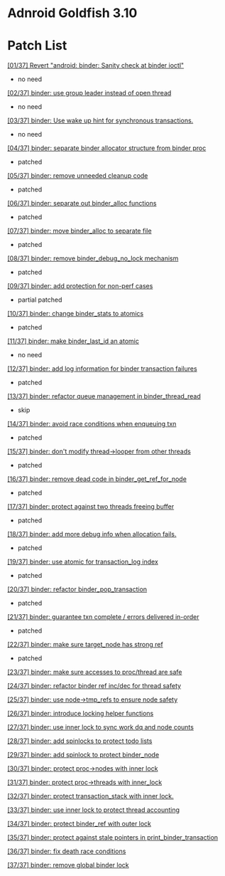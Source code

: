 # Adnroid Goldfish 3.10

# Patch List
[[01/37] Revert "android: binder: Sanity check at binder ioctl"](https://patchwork.kernel.org/patch/9817743/)

- no need

[[02/37] binder: use group leader instead of open thread](https://patchwork.kernel.org/patch/9817803/)

- no need

[[03/37] binder: Use wake up hint for synchronous transactions.](https://patchwork.kernel.org/patch/9817747/)

- no need

[[04/37] binder: separate binder allocator structure from binder proc](https://patchwork.kernel.org/patch/9817745/)

- patched

[[05/37] binder: remove unneeded cleanup code](https://patchwork.kernel.org/patch/9817817/)

- patched

[[06/37] binder: separate out binder_alloc functions](https://patchwork.kernel.org/patch/9817753/)

- patched

[[07/37] binder: move binder_alloc to separate file](https://patchwork.kernel.org/patch/9817759/)

- patched

[[08/37] binder: remove binder_debug_no_lock mechanism](https://patchwork.kernel.org/patch/9817811/)

- patched

[[09/37] binder: add protection for non-perf cases](https://patchwork.kernel.org/patch/9817749/)

- partial patched

[[10/37] binder: change binder_stats to atomics](https://patchwork.kernel.org/patch/9817755/)

- patched

[[11/37] binder: make binder_last_id an atomic](https://patchwork.kernel.org/patch/9817809/)

- no need

[[12/37] binder: add log information for binder transaction failures](https://patchwork.kernel.org/patch/9817751/)

- patched

[[13/37] binder: refactor queue management in binder_thread_read](https://patchwork.kernel.org/patch/9817757/)

- skip

[[14/37] binder: avoid race conditions when enqueuing txn](https://patchwork.kernel.org/patch/9817813/)

- patched

[[15/37] binder: don't modify thread->looper from other threads](https://patchwork.kernel.org/patch/9817799/)

- patched

[[16/37] binder: remove dead code in binder_get_ref_for_node](https://patchwork.kernel.org/patch/9817819/)

- patched

[[17/37] binder: protect against two threads freeing buffer](https://patchwork.kernel.org/patch/9817815/)

- patched

[[18/37] binder: add more debug info when allocation fails.](https://patchwork.kernel.org/patch/9817797/)

- patched

[[19/37] binder: use atomic for transaction_log index](https://patchwork.kernel.org/patch/9817807/)

- patched

[[20/37] binder: refactor binder_pop_transaction](https://patchwork.kernel.org/patch/9817793/)

- patched

[[21/37] binder: guarantee txn complete / errors delivered in-order](https://patchwork.kernel.org/patch/9817805/)

- patched

[[22/37] binder: make sure target_node has strong ref](https://patchwork.kernel.org/patch/9817787/)

- patched

[[23/37] binder: make sure accesses to proc/thread are safe](https://patchwork.kernel.org/patch/9817785/)

[[24/37] binder: refactor binder ref inc/dec for thread safety](https://patchwork.kernel.org/patch/9817781/)

[[25/37] binder: use node->tmp_refs to ensure node safety](https://patchwork.kernel.org/patch/9817795/)

[[26/37] binder: introduce locking helper functions](https://patchwork.kernel.org/patch/9817791/)

[[27/37] binder: use inner lock to sync work dq and node counts](https://patchwork.kernel.org/patch/9817789/)

[[28/37] binder: add spinlocks to protect todo lists](https://patchwork.kernel.org/patch/9817769/)

[[29/37] binder: add spinlock to protect binder_node](https://patchwork.kernel.org/patch/9817777/)

[[30/37] binder: protect proc->nodes with inner lock](https://patchwork.kernel.org/patch/9817783/)

[[31/37] binder: protect proc->threads with inner_lock](https://patchwork.kernel.org/patch/9817775/)

[[32/37] binder: protect transaction_stack with inner lock.](https://patchwork.kernel.org/patch/9817779/)

[[33/37] binder: use inner lock to protect thread accounting](https://patchwork.kernel.org/patch/9817763/)

[[34/37] binder: protect binder_ref with outer lock](https://patchwork.kernel.org/patch/9817771/)

[[35/37] binder: protect against stale pointers in print_binder_transaction](https://patchwork.kernel.org/patch/9817761/)

[[36/37] binder: fix death race conditions](https://patchwork.kernel.org/patch/9817765/)

[[37/37] binder: remove global binder lock](https://patchwork.kernel.org/patch/9817773/)
